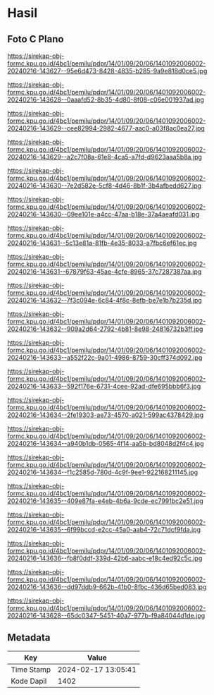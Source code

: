 # Hasil

## Foto C Plano

https://sirekap-obj-formc.kpu.go.id/4bc1/pemilu/pdpr/14/01/09/20/06/1401092006002-20240216-143627--95e6d473-8428-4835-b285-9a9e818d0ce5.jpg

https://sirekap-obj-formc.kpu.go.id/4bc1/pemilu/pdpr/14/01/09/20/06/1401092006002-20240216-143628--0aaafd52-8b35-4d80-8f08-c06e001937ad.jpg

https://sirekap-obj-formc.kpu.go.id/4bc1/pemilu/pdpr/14/01/09/20/06/1401092006002-20240216-143629--cee82994-2982-4677-aac0-a03f8ac0ea27.jpg

https://sirekap-obj-formc.kpu.go.id/4bc1/pemilu/pdpr/14/01/09/20/06/1401092006002-20240216-143629--a2c7f08a-61e8-4ca5-a7fd-d9623aaa5b8a.jpg

https://sirekap-obj-formc.kpu.go.id/4bc1/pemilu/pdpr/14/01/09/20/06/1401092006002-20240216-143630--7e2d582e-5cf8-4d46-8b1f-3b4afbedd627.jpg

https://sirekap-obj-formc.kpu.go.id/4bc1/pemilu/pdpr/14/01/09/20/06/1401092006002-20240216-143630--09ee101e-a4cc-47aa-b18e-37a4aeafd031.jpg

https://sirekap-obj-formc.kpu.go.id/4bc1/pemilu/pdpr/14/01/09/20/06/1401092006002-20240216-143631--5c13e81a-81fb-4e35-8033-a7fbc6ef61ec.jpg

https://sirekap-obj-formc.kpu.go.id/4bc1/pemilu/pdpr/14/01/09/20/06/1401092006002-20240216-143631--67879f63-45ae-4cfe-8965-37c7287387aa.jpg

https://sirekap-obj-formc.kpu.go.id/4bc1/pemilu/pdpr/14/01/09/20/06/1401092006002-20240216-143632--7f3c094e-6c84-4f8c-8efb-be7e1b7b235d.jpg

https://sirekap-obj-formc.kpu.go.id/4bc1/pemilu/pdpr/14/01/09/20/06/1401092006002-20240216-143632--909a2d64-2792-4b81-8e98-24816732b3ff.jpg

https://sirekap-obj-formc.kpu.go.id/4bc1/pemilu/pdpr/14/01/09/20/06/1401092006002-20240216-143633--a552f22c-9a01-4986-8759-30cff374d092.jpg

https://sirekap-obj-formc.kpu.go.id/4bc1/pemilu/pdpr/14/01/09/20/06/1401092006002-20240216-143633--592f176e-6731-4cee-92ad-dfe695bbb6f3.jpg

https://sirekap-obj-formc.kpu.go.id/4bc1/pemilu/pdpr/14/01/09/20/06/1401092006002-20240216-143634--2fe19303-ae73-4570-a021-599ac4378429.jpg

https://sirekap-obj-formc.kpu.go.id/4bc1/pemilu/pdpr/14/01/09/20/06/1401092006002-20240216-143634--a940b1db-0565-4f14-aa5b-bd8048d2f4c4.jpg

https://sirekap-obj-formc.kpu.go.id/4bc1/pemilu/pdpr/14/01/09/20/06/1401092006002-20240216-143634--f1c2585d-780d-4c9f-9ee1-922168211145.jpg

https://sirekap-obj-formc.kpu.go.id/4bc1/pemilu/pdpr/14/01/09/20/06/1401092006002-20240216-143635--409e87fa-e4eb-4b6a-9cde-ec7991bc2e51.jpg

https://sirekap-obj-formc.kpu.go.id/4bc1/pemilu/pdpr/14/01/09/20/06/1401092006002-20240216-143635--6f99bccd-e2cc-45a0-aab4-72c71dcf9fda.jpg

https://sirekap-obj-formc.kpu.go.id/4bc1/pemilu/pdpr/14/01/09/20/06/1401092006002-20240216-143636--fb8f0ddf-339d-42b6-aabc-e18c4ed92c5c.jpg

https://sirekap-obj-formc.kpu.go.id/4bc1/pemilu/pdpr/14/01/09/20/06/1401092006002-20240216-143636--dd97ddb9-662b-41b0-8fbc-436d65bed083.jpg

https://sirekap-obj-formc.kpu.go.id/4bc1/pemilu/pdpr/14/01/09/20/06/1401092006002-20240216-143628--65dc0347-5451-40a7-977b-f9a84044d1de.jpg


## Metadata

| Key        | Value               |
| ---------- | ------------------- |
| Time Stamp | 2024-02-17 13:05:41 |
| Kode Dapil | 1402                |




